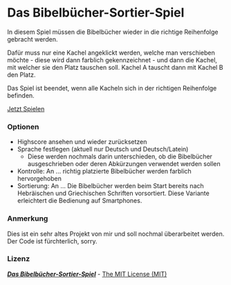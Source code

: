 # Das Bibelbücher-Sortier-Spiel
In diesem Spiel müssen die Bibelbücher wieder in die richtige Reihenfolge gebracht werden.

Dafür muss nur eine Kachel angeklickt werden, welche man verschieben möchte - diese wird dann farblich gekennzeichnet - 
und dann die Kachel, mit welcher sie den Platz tauschen soll. Kachel A tauscht dann mit Kachel B den Platz.

Das Spiel ist beendet, wenn alle Kacheln sich in der richtigen Reihenfolge befinden.

[Jetzt Spielen](https://alexanderhentzsch.github.io/jw-bb-sorting-game/)


### Optionen
- Highscore ansehen und wieder zurücksetzen
- Sprache festlegen (aktuell nur Deutsch und Deutsch/Latein)
    - Diese werden nochmals darin unterschieden, ob die Bibelbücher ausgeschrieben
    oder deren Abkürzungen verwendet werden sollen
- Kontrolle: An ... richtig platzierte Bibelbücher werden farblich hervorgehoben
- Sortierung: An ... Die Bibelbücher werden beim Start bereits nach Hebräischen und Griechischen Schriften vorsortiert. 
Diese Variante erleichtert die Bedienung auf Smartphones.


### Anmerkung
Dies ist ein sehr altes Projekt von mir und soll nochmal überarbeitet werden. Der Code ist fürchterlich, sorry.


### Lizenz
[_**Das Bibelbücher-Sortier-Spiel**_](https://github.com/alexanderhentzsch/jw-bb-sorting-game) - [The MIT License (MIT)](https://github.com/alexanderhentzsch/jw-bb-sorting-game/blob/master/LICENSE)
